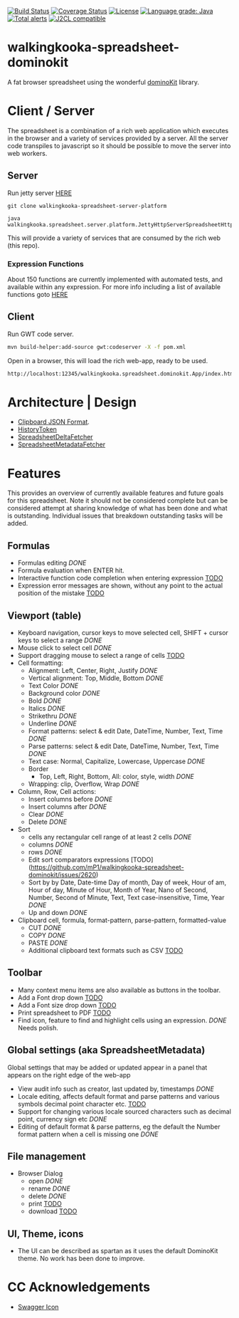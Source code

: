 [![Build Status](https://github.com/mP1/walkingkooka-spreadsheet-dominokit/actions/workflows/build.yaml/badge.svg)](https://github.com/mP1/walkingkooka-spreadsheet-dominokit/actions/workflows/build.yaml/badge.svg)
[![Coverage Status](https://coveralls.io/repos/github/mP1/walkingkooka-spreadsheet-dominokit/badge.svg?branch=master)](https://coveralls.io/repos/github/mP1/walkingkooka-spreadsheet-dominokit?branch=master)
[![License](https://img.shields.io/badge/License-Apache%202.0-blue.svg)](https://opensource.org/licenses/Apache-2.0)
[![Language grade: Java](https://img.shields.io/lgtm/grade/java/g/mP1/walkingkooka-spreadsheet-dominokit.svg?logo=lgtm&logoWidth=18)](https://lgtm.com/projects/g/mP1/walkingkooka-spreadsheet-dominokit/context:java)
[![Total alerts](https://img.shields.io/lgtm/alerts/g/mP1/walkingkooka-spreadsheet-dominokit.svg?logo=lgtm&logoWidth=18)](https://lgtm.com/projects/g/mP1/walkingkooka-spreadsheet-dominokit/alerts/)
[![J2CL compatible](https://img.shields.io/badge/J2CL-compatible-brightgreen.svg)](https://github.com/mP1/j2cl-central)

# walkingkooka-spreadsheet-dominokit

A fat browser spreadsheet using the wonderful [dominoKit](https://github.com/DominoKit/domino-ui) library.

# Client / Server

The spreadsheet is a combination of a rich web application which executes in the browser and a variety of services
provided by a server. All the server code transpiles to javascript so it should be possible to move the server into web
workers.

## Server

Run jetty server [HERE](https://github.com/mP1/walkingkooka-spreadsheet-server-platform)
```
git clone walkingkooka-spreadsheet-server-platform

java walkingkooka.spreadsheet.server.platform.JettyHttpServerSpreadsheetHttpServer2
```

This will provide a variety of services that are consumed by the rich web (this repo).

### Expression Functions

About 150 functions are currently implemented with automated tests, and available within any expression. For more info
including a list of available functions
goto [HERE](https://github.com/mP1/walkingkooka-spreadsheet-server-expression-function)

## Client

Run GWT code server.
```bash
mvn build-helper:add-source gwt:codeserver -X -f pom.xml
```

Open in a browser, this will load the rich web-app, ready to be used.
```bash
http://localhost:12345/walkingkooka.spreadsheet.dominokit.App/index.html
```

# Architecture | Design

- [Clipboard JSON Format](https://github.com/mP1/walkingkooka-spreadsheet-dominokit/blob/master/src/main/java/walkingkooka/spreadsheet/dominokit/clipboard/ClipboardTextItem.java).
- [HistoryToken](https://github.com/mP1/walkingkooka-spreadsheet-dominokit/blob/master/src/main/java/walkingkooka/spreadsheet/dominokit/history/HistoryToken.java#L71)
- [SpreadsheetDeltaFetcher](https://github.com/mP1/walkingkooka-spreadsheet-dominokit/blob/master/src/main/java/walkingkooka/spreadsheet/dominokit/net/SpreadsheetDeltaFetcher.java#L34)
- [SpreadsheetMetadataFetcher](https://github.com/mP1/walkingkooka-spreadsheet-dominokit/blob/master/src/main/java/walkingkooka/spreadsheet/dominokit/net/SpreadsheetMetadataFetcher.java#L34)

# Features

This provides an overview of currently available features and future goals for this spreadsheet. Note it should not be
considered complete but can be considered attempt at sharing knowledge of what has been done and what is outstanding.
Individual issues that breakdown outstanding tasks will be added.

## Formulas

- Formulas editing *DONE*
- Formula evaluation when ENTER hit.
- Interactive function code completion when entering
  expression [TODO](https://github.com/mP1/walkingkooka-spreadsheet-dominokit/issues/2062)
- Expression error messages are shown, without any point to the actual position of the
  mistake [TODO](https://github.com/mP1/walkingkooka-spreadsheet-dominokit/issues/2064)

## Viewport (table)

- Keyboard navigation, cursor keys to move selected cell, SHIFT + cursor keys to select a range *DONE*
- Mouse click to select cell *DONE*
- Support dragging mouse to select a range of
  cells [TODO](https://github.com/mP1/walkingkooka-spreadsheet-dominokit/issues/2063)
- Cell formatting:
  - Alignment: Left, Center, Right, Justify *DONE*
  - Vertical alignment: Top, Middle, Bottom *DONE*
  - Text Color *DONE*
  - Background color *DONE*
  - Bold *DONE*
  - Italics *DONE*
  - Strikethru *DONE*
  - Underline *DONE*
  - Format patterns: select & edit Date, DateTime, Number, Text, Time *DONE*
  - Parse patterns: select & edit Date, DateTime, Number, Text, Time *DONE*
  - Text case: Normal, Capitalize, Lowercase, Uppercase *DONE*
  - Border
    - Top, Left, Right, Bottom, All: color, style, width *DONE*
  - Wrapping: clip, Overflow, Wrap *DONE*
- Column, Row, Cell actions:
  - Insert columns before *DONE*
  - Insert columns after *DONE*
  - Clear *DONE*
  - Delete *DONE*
- Sort
  - cells any rectangular cell range of at least 2 cells *DONE*
  - columns *DONE*
  - rows *DONE*
  - Edit sort comparators expressions [TODO] (https://github.com/mP1/walkingkooka-spreadsheet-dominokit/issues/2620)
  - Sort by by Date, Date-time Day of month, Day of week, Hour of am, Hour of day, Minute of Hour, Month of Year, Nano
    of Second, Number, Second of Minute, Text, Text case-insensitive, Time, Year *DONE*
  - Up and down *DONE*
- Clipboard cell, formula, format-pattern, parse-pattern, formatted-value
  - CUT *DONE*
  - COPY *DONE*
  - PASTE *DONE*
  - Additional clipboard text formats such as
    CSV [TODO](https://github.com/mP1/walkingkooka-spreadsheet-dominokit/issues/2182)

## Toolbar

- Many context menu items are also available as buttons in the toolbar.
- Add a Font drop down [TODO](https://github.com/mP1/walkingkooka-spreadsheet-dominokit/issues/647)
- Add a Font size drop down [TODO](https://github.com/mP1/walkingkooka-spreadsheet-dominokit/issues/646)
- Print spreadsheet to PDF [TODO](https://github.com/mP1/walkingkooka-spreadsheet-dominokit/issues/2066)
- Find icon, feature to find and highlight cells using an expression. *DONE* Needs polish.

## Global settings (aka SpreadsheetMetadata)

Global settings that may be added or updated appear in a panel that appears on the right edge of the web-app

- View audit info such as creator, last updated by, timestamps *DONE*
- Locale editing, affects default format and parse patterns and various symbols decimal point character
  etc. [TODO](https://github.com/mP1/walkingkooka-spreadsheet-dominokit/issues/2065)
- Support for changing various locale sourced characters such as decimal point, currency sign etc *DONE*
- Editing of default format & parse patterns, eg the default the Number format pattern when a cell is missing one *DONE*

## File management

- Browser Dialog
  - open *DONE*
  - rename *DONE*
  - delete *DONE*
  - print [TODO](https://github.com/mP1/walkingkooka-spreadsheet-dominokit/issues/2330)
  - download [TODO](https://github.com/mP1/walkingkooka-spreadsheet-dominokit/issues/2329)

## UI, Theme, icons

- The UI can be described as spartan as it uses the default DominoKit theme. No work has been done to improve.

# CC Acknowledgements

- [Swagger Icon](https://iconduck.com/icons/94965/swagger)
